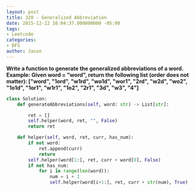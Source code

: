 ```yaml
---
layout: post
title: 320 - Generalized Abbreviation
date: 2015-12-22 16:04:37.000000000 -05:00
tags:
- Leetcode
categories:
- DFS
author: Jason
---
```

**Write a function to generate the generalized abbreviations of a word. Example: Given word = "word", return the following list (order does not matter): ["word", "1ord", "w1rd", "wo1d", "wor1", "2rd", "w2d", "wo2", "1o1d", "1or1", "w1r1", "1o2", "2r1", "3d", "w3", "4"]**


``` python
class Solution:
    def generateAbbreviations(self, word: str) -> List[str]:

        ret = []
        self.helper(word, ret, "", False)
        return ret

    def helper(self, word, ret, curr, has_num):
        if not word:
            ret.append(curr)
            return
        self.helper(word[1:], ret, curr + word[0], False)
        if not has_num:
            for i in range(len(word)):
                num = i + 1
                self.helper(word[i+1:], ret, curr + str(num), True)
```
